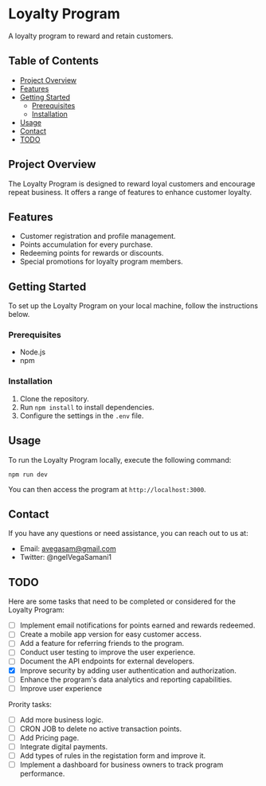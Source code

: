 # Loyalty Program

A loyalty program to reward and retain customers.

## Table of Contents
- [Project Overview](#project-overview)
- [Features](#features)
- [Getting Started](#getting-started)
  - [Prerequisites](#prerequisites)
  - [Installation](#installation)
- [Usage](#usage)
- [Contact](#contact)
- [TODO](#todo)

## Project Overview

The Loyalty Program is designed to reward loyal customers and encourage repeat business. It offers a range of features to enhance customer loyalty.

## Features

- Customer registration and profile management.
- Points accumulation for every purchase.
- Redeeming points for rewards or discounts.
- Special promotions for loyalty program members.

## Getting Started

To set up the Loyalty Program on your local machine, follow the instructions below.

### Prerequisites

- Node.js
- npm

### Installation

1. Clone the repository.
2. Run `npm install` to install dependencies.
3. Configure the settings in the `.env` file.

## Usage

To run the Loyalty Program locally, execute the following command:

``
npm run dev
``

You can then access the program at `http://localhost:3000`.

## Contact

If you have any questions or need assistance, you can reach out to us at:

- Email: avegasam@gmail.com
- Twitter: @ngelVegaSamani1

## TODO

Here are some tasks that need to be completed or considered for the Loyalty Program:

- [ ] Implement email notifications for points earned and rewards redeemed.
- [ ] Create a mobile app version for easy customer access.
- [ ] Add a feature for referring friends to the program.
- [ ] Conduct user testing to improve the user experience.
- [ ] Document the API endpoints for external developers.
- [x] Improve security by adding user authentication and authorization.
- [ ] Enhance the program's data analytics and reporting capabilities.
- [ ] Improve user experience

Prority tasks:

- [ ] Add more business logic.
- [ ] CRON JOB to delete no active transaction points.
- [ ] Add Pricing page.
- [ ] Integrate digital payments.
- [ ] Add types of rules in the registation form and improve it.
- [ ] Implement a dashboard for business owners to track program performance.

